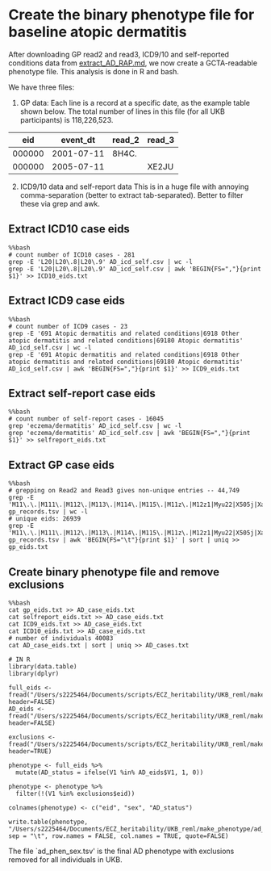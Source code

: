 # Create the binary phenotype file for baseline atopic dermatitis 

After downloading GP read2 and read3, ICD9/10 and self-reported conditions data from [extract_AD_RAP.md](extract_AD_RAP.md), we now create a GCTA-readable phenotype file. This analysis is done in R and bash. 

We have three files:  
1. GP data: Each line is a record at a specific date, as the example table shown below. The total number of lines in this file (for all UKB participants) is 118,226,523.

| eid | event_dt | read_2 | read_3 |  
|----------|----------|----------|----------|
| 000000 | 2001-07-11 | 8H4C. ||  
| 000000 | 2005-07-11 || XE2JU |  

2. ICD9/10 data and self-report data
This is in a huge file with annoying comma-separation (better to extract tab-separated). Better to filter these via grep and awk.

## Extract ICD10 case eids
```
%%bash
# count number of ICD10 cases - 281
grep -E 'L20|L20\.8|L20\.9' AD_icd_self.csv | wc -l
grep -E 'L20|L20\.8|L20\.9' AD_icd_self.csv | awk 'BEGIN{FS=","}{print $1}' >> ICD10_eids.txt
```

## Extract ICD9 case eids 
```
%%bash
# count number of ICD9 cases - 23
grep -E '691 Atopic dermatitis and related conditions|6918 Other atopic dermatitis and related conditions|69180 Atopic dermatitis' AD_icd_self.csv | wc -l
grep -E '691 Atopic dermatitis and related conditions|6918 Other atopic dermatitis and related conditions|69180 Atopic dermatitis' AD_icd_self.csv | awk 'BEGIN{FS=","}{print $1}' >> ICD9_eids.txt
```

## Extract self-report case eids
```
%%bash
# count number of self-report cases - 16045
grep 'eczema/dermatitis' AD_icd_self.csv | wc -l
grep 'eczema/dermatitis' AD_icd_self.csv | awk 'BEGIN{FS=","}{print $1}' >> selfreport_eids.txt
```

## Extract GP case eids
```
%%bash
# grepping on Read2 and Read3 gives non-unique entries -- 44,749
grep -E 'M11\.\.|M111\.|M112\.|M113\.|M114\.|M115\.|M11z\.|M12z1|Myu22|X505j|XaINM|XE1Av|XE1C6' gp_records.tsv | wc -l
# unique eids: 26939
grep -E 'M11\.\.|M111\.|M112\.|M113\.|M114\.|M115\.|M11z\.|M12z1|Myu22|X505j|XaINM|XE1Av|XE1C6' gp_records.tsv | awk 'BEGIN{FS="\t"}{print $1}' | sort | uniq >> gp_eids.txt
```

## Create binary phenotype file and remove exclusions
```
%%bash
cat gp_eids.txt >> AD_case_eids.txt
cat selfreport_eids.txt >> AD_case_eids.txt
cat ICD9_eids.txt >> AD_case_eids.txt
cat ICD10_eids.txt >> AD_case_eids.txt
# number of individuals 40083
cat AD_case_eids.txt | sort | uniq >> AD_cases.txt
```

```
# IN R
library(data.table)
library(dplyr)

full_eids <- fread("/Users/s2225464/Documents/scripts/ECZ_heritability/UKB_reml/make_phenotype/full_eids.txt", header=FALSE)
AD_eids <- fread("/Users/s2225464/Documents/scripts/ECZ_heritability/UKB_reml/make_phenotype/AD_cases.txt", header=FALSE)

exclusions <- fread("/Users/s2225464/Documents/scripts/ECZ_heritability/UKB_reml/make_phenotype/full_excl.txt", header=TRUE)

phenotype <- full_eids %>%
  mutate(AD_status = ifelse(V1 %in% AD_eids$V1, 1, 0))

phenotype <- phenotype %>%
  filter(!(V1 %in% exclusions$eid))

colnames(phenotype) <- c("eid", "sex", "AD_status")

write.table(phenotype, "/Users/s2225464/Documents/ECZ_heritability/UKB_reml/make_phenotype/ad_phen_sex.tsv", sep = "\t", row.names = FALSE, col.names = TRUE, quote=FALSE)
```
The file `ad_phen_sex.tsv' is the final AD phenotype with exclusions removed for all individuals in UKB. 
